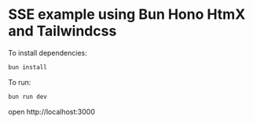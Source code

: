 # SSE example using Bun Hono HtmX and Tailwindcss 

To install dependencies:
```sh
bun install
```

To run:
```sh
bun run dev
```

open http://localhost:3000
